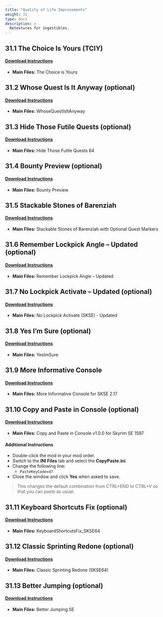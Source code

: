 ```yaml
---
title: "Quality of Life Improvements"
weight: 31
type: docs
description: >
  Retextures for ingestibles.
---
```


## 31.1 The Choice Is Yours (TCIY)

#### [Download Instructions](https://www.nexusmods.com/skyrimspecialedition/mods/3850?tab=files)

* **Main Files:** The Choice is Yours

## 31.2 Whose Quest Is It Anyway (optional)

#### [Download Instructions](https://www.nexusmods.com/skyrimspecialedition/mods/23581?tab=files)

* **Main Files:** WhoseQuestIsItAnyway

## 31.3 Hide Those Futile Quests (optional)

#### [Download Instructions](https://www.nexusmods.com/skyrimspecialedition/mods/23028?tab=files)

* **Main Files:** Hide Those Futile Quests 64

## 31.4 Bounty Preview (optional)

#### [Download Instructions](https://www.nexusmods.com/skyrimspecialedition/mods/33877?tab=files)

* **Main Files:** Bounty Preview

## 31.5 Stackable Stones of Barenziah

#### [Download Instructions](https://www.nexusmods.com/skyrimspecialedition/mods/22395?tab=files)

* **Main Files:** Stackable Stones of Barenziah with Optional Quest Markers

## 31.6 Remember Lockpick Angle – Updated (optional)

#### [Download Instructions](https://www.nexusmods.com/skyrimspecialedition/mods/26838?tab=files)

* **Main Files:** Remember Lockpick Angle – Updated

## 31.7 No Lockpick Activate – Updated (optional)

#### [Download Instructions](https://www.nexusmods.com/skyrimspecialedition/mods/26790?tab=files)

* **Main Files:** No Lockpick Activate (SKSE) - Updated

## 31.8 Yes I’m Sure (optional)

#### [Download Instructions](https://www.nexusmods.com/skyrimspecialedition/mods/24898?tab=files)

* **Main Files:** YesImSure

## 31.9 More Informative Console

#### [Download Instructions](https://www.nexusmods.com/skyrimspecialedition/mods/19250?tab=files)

* **Main Files:** More Informative Console for SKSE 2.17

## 31.10 Copy and Paste in Console (optional)

#### [Download Instructions](https://www.nexusmods.com/skyrimspecialedition/mods/30928?tab=files)

* **Main Files:** Copy and Paste in Console v1.0.0 for Skyrim SE 1597

#### Additional Instructions

* Double-click the mod in your mod order.
* Switch to the **INI Files** tab and select the **CopyPaste.ini**.
* Change the following line:
  * `PasteKeyCode=47`
* Close the window and click **Yes** when asked to save.

> This changes the default combination from CTRL+END to CTRL+V so that you can paste as usual.

## 31.11 Keyboard Shortcuts Fix (optional)

#### [Download Instructions](https://www.nexusmods.com/skyrimspecialedition/mods/3620?tab=files)

* **Main Files:** KeyboardShortcutsFix_SKSE64

## 31.12 Classic Sprinting Redone (optional)

#### [Download Instructions](https://www.nexusmods.com/skyrimspecialedition/mods/20166?tab=files)

* **Main Files:** Classic Sprinting Redone (SKSE64)

## 31.13 Better Jumping (optional)

#### [Download Instructions](https://www.nexusmods.com/skyrimspecialedition/mods/18967?tab=files)

* **Main Files:** Better Jumping SE

